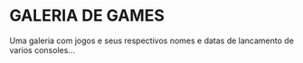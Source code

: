 # GALERIA DE GAMES
Uma galeria com jogos e seus respectivos nomes e datas de lancamento de varios consoles...
